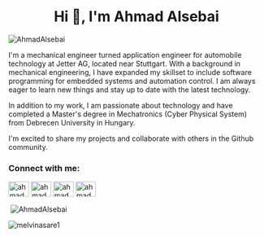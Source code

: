 <h1 align="center">Hi 👋, I'm Ahmad Alsebai</h1>


<p align="left"> <img src="https://komarev.com/ghpvc/?username=AhmadAlsebai&label=Profile%20views&color=0e75b6&style=flat" alt="AhmadAlsebai" /> </p>

I'm a mechanical engineer turned application engineer for automobile technology at Jetter AG, located near Stuttgart. With a background in mechanical engineering, I have expanded my skillset to include software programming for embedded systems and automation control. I am always eager to learn new things and stay up to date with the latest technology.

In addition to my work, I am passionate about technology and have completed a Master's degree in Mechatronics (Cyber Physical System) from Debrecen University in Hungary.

I'm excited to share my projects and collaborate with others in the Github community.


<h3 align="left">Connect with me:</h3>
<p align="left">

<a href="https://www.linkedin.com/in/ahmadzakialsebai/" target="blank"><img align="center" src="https://raw.githubusercontent.com/rahuldkjain/github-profile-readme-generator/master/src/images/icons/Social/linked-in-alt.svg" alt="ahmadalsebai" height="30" width="40" /></a>
<a href="https://instagram.com/ahmadalsebai7" target="blank"><img align="center" src="https://raw.githubusercontent.com/rahuldkjain/github-profile-readme-generator/master/src/images/icons/Social/instagram.svg" alt="ahmadalsebai" height="30" width="40" /></a>
<a href="https://www.youtube.com/c/ahmadAlsebai" target="blank"><img align="center" src="https://raw.githubusercontent.com/rahuldkjain/github-profile-readme-generator/master/src/images/icons/Social/youtube.svg" alt="ahmadalsebai" height="30" width="40" /></a>
<a href="https://www.youtube.com/c/ahmadzakialsebai" target="blank"><img align="center" src="https://raw.githubusercontent.com/rahuldkjain/github-profile-readme-generator/master/src/images/icons/Social/facebook.svg" alt="ahmadalsebai" height="30" width="40" /></a>
</p>
<!--
<p><img align="Center" src="https://github-readme-stats.vercel.app/api/top-langs?username=AhmadAlsebai&show_icons=true&locale=en&layout=compact" alt="AhmadAlsebai" /></p>
 ![Top Langs](https://github-readme-stats.vercel.app/api/top-langs?username=AhmadAlsebai&show_icons=true&locale=en&layout=compact) -->

<p>&nbsp;<img align="center" src="https://github-readme-stats.vercel.app/api?username=AhmadAlsebai&show_icons=true&locale=en" alt="AhmadAlsebai" /></p>

<p><img align="center" src="https://github-readme-streak-stats.herokuapp.com/?user=AhmadAlsebai&" alt="melvinasare1" /></p>



<!--
**AhmadAlsebai/ahmadalsebai** is a ✨ _special_ ✨ repository because its `README.md` (this file) appears on your GitHub profile.

Here are some ideas to get you started:

- 🔭 I’m currently working on ...
- 🌱 I’m currently learning ...
- 👯 I’m looking to collaborate on ...
- 🤔 I’m looking for help with ...
- 💬 Ask me about ...
- 📫 How to reach me: ...
- 😄 Pronouns: ...
- ⚡ Fun fact: ...

AhmadAlsebai

-->
